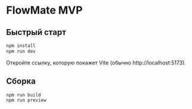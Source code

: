 # FlowMate MVP

## Быстрый старт
```bash
npm install
npm run dev
```

Откройте ссылку, которую покажет Vite (обычно http://localhost:5173).

## Сборка
```bash
npm run build
npm run preview
```